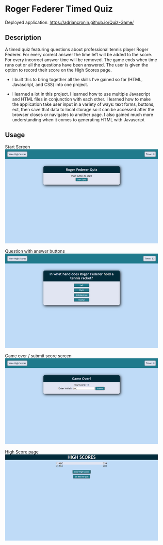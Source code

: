 # Roger Federer Timed Quiz 

Deployed application: https://adriancronin.github.io/Quiz-Game/

## Description
A timed quiz featuring questions about professional tennis player Roger Federer. For every correct answer the time left will be added to the score. For every incorrect answer time will be removed. The game ends when time runs out or all the questions have been answered. The user is given the option to record their score on the High Scores page.

* I built this to bring together all the skills I've gained so far (HTML, Javascript, and CSS) into one project.

* I learned a lot in this project. I learned how to use multiple Javascript and HTML files in conjunction with each other. I learned how to make the application take user input in a variety of ways: text forms, buttons, ect, then save that data to local storage so it can be accessed after the browser closes or navigates to another page. I also gained much more understanding when it comes to generating HTML with Javascript

## Usage
Start Screen
![Start screen](assets/images/QuizStartPage.png)

Question with answer buttons
![Quiz Questions and Answer screen](assets/images/QuizActive.png)

Game over / submit score screen
![Game over and submit score screen](assets/images/QuizOver.png)

High Score page
![High Scores Page](assets/images/QuizHighScores.png)